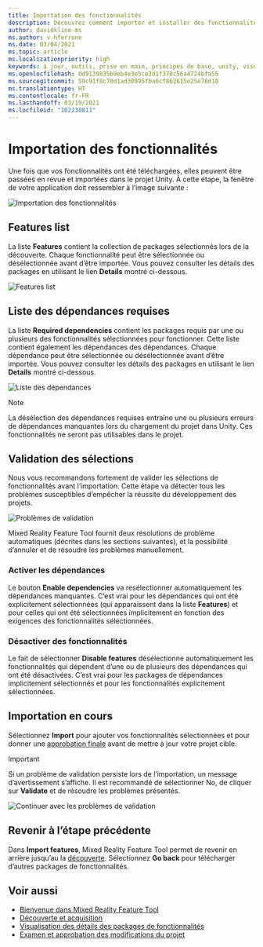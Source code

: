 ```yaml
---
title: Importation des fonctionnalités
description: Découvrez comment importer et installer des fonctionnalités à partir de Mixed Reality Feature Tool pour le développement HoloLens et VR.
author: davidkline-ms
ms.author: v-hferrone
ms.date: 03/04/2021
ms.topic: article
ms.localizationpriority: high
keywords: à jour, outils, prise en main, principes de base, unity, visual studio, toolkit, casque de réalité mixte, casque windows mixed reality, casque de réalité virtuelle, installation, Windows, HoloLens, émulateur, unreal, openxr
ms.openlocfilehash: 0d9139835b9eb4e3e5ce3d1f378c56a4724bfa55
ms.sourcegitcommit: 59c91f8c70d1ad30995fba6cf862615e25e78d10
ms.translationtype: HT
ms.contentlocale: fr-FR
ms.lasthandoff: 03/19/2021
ms.locfileid: "102230811"
---
```

# <a name="importing-features"></a>Importation des fonctionnalités

Une fois que vos fonctionnalités ont été téléchargées, elles peuvent être passées en revue et importées dans le projet Unity. À cette étape, la fenêtre de votre application doit ressembler à l’image suivante :

![Importation des fonctionnalités](images/FeatureToolImport.png)

## <a name="features-list"></a>Features list

La liste **Features** contient la collection de packages sélectionnés lors de la découverte. Chaque fonctionnalité peut être sélectionnée ou désélectionnée avant d’être importée. Vous pouvez consulter les détails des packages en utilisant le lien **Details** montré ci-dessous.

![Features list](images/FeaturesList.png)

## <a name="required-dependencies-list"></a>Liste des dépendances requises

La liste **Required dependencies** contient les packages requis par une ou plusieurs des fonctionnalités sélectionnées pour fonctionner. Cette liste contient également les dépendances des dépendances. Chaque dépendance peut être sélectionnée ou désélectionnée avant d’être importée. Vous pouvez consulter les détails des packages en utilisant le lien **Details** montré ci-dessous.

![Liste des dépendances](images/RequiredDependencyList.png)

> [!NOTE]
> La désélection des dépendances requises entraîne une ou plusieurs erreurs de dépendances manquantes lors du chargement du projet dans Unity. Ces fonctionnalités ne seront pas utilisables dans le projet.

## <a name="validating-selections"></a>Validation des sélections

Nous vous recommandons fortement de valider les sélections de fonctionnalités avant l’importation. Cette étape va détecter tous les problèmes susceptibles d’empêcher la réussite du développement des projets.

![Problèmes de validation](images/ValidationIssues.png)

Mixed Reality Feature Tool fournit deux résolutions de problème automatiques (décrites dans les sections suivantes), et la possibilité d’annuler et de résoudre les problèmes manuellement.

### <a name="enable-dependencies"></a>Activer les dépendances

Le bouton **Enable dependencies** va resélectionner automatiquement les dépendances manquantes. C’est vrai pour les dépendances qui ont été explicitement sélectionnées (qui apparaissent dans la liste **Features**) et pour celles qui ont été sélectionnées implicitement en fonction des exigences des fonctionnalités sélectionnées.

### <a name="disable-features"></a>Désactiver des fonctionnalités

Le fait de sélectionner **Disable features** désélectionne automatiquement les fonctionnalités qui dépendent d’une ou de plusieurs des dépendances qui ont été désactivées. C’est vrai pour les packages de dépendances implicitement sélectionnés et pour les fonctionnalités explicitement sélectionnées.

## <a name="importing"></a>Importation en cours

Sélectionnez **Import** pour ajouter vos fonctionnalités sélectionnées et pour donner une [approbation finale](reviewing-changes.md) avant de mettre à jour votre projet cible.

> [!IMPORTANT]
> Si un problème de validation persiste lors de l’importation, un message d’avertissement s’affiche. Il est recommandé de sélectionner No, de cliquer sur **Validate** et de résoudre les problèmes présentés.
>
> ![Continuer avec les problèmes de validation](images/ValidationContinueAnyway.png)

## <a name="going-back-to-the-previous-step"></a>Revenir à l’étape précédente

Dans **Import features**, Mixed Reality Feature Tool permet de revenir en arrière jusqu’au la [découverte](discovering-features.md). Sélectionnez **Go back** pour télécharger d’autres packages de fonctionnalités.

## <a name="see-also"></a>Voir aussi

- [Bienvenue dans Mixed Reality Feature Tool](welcome-to-mr-feature-tool.md)
- [Découverte et acquisition](discovering-features.md)
- [Visualisation des détails des packages de fonctionnalités](viewing-package-details.md)
- [Examen et approbation des modifications du projet](reviewing-changes.md)